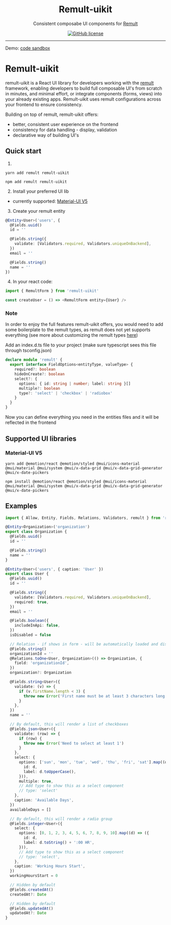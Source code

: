 <div align="center">
  <h1>Remult-uikit</h1>
  <p>Consistent composabe UI components for <a href=https://github.com/remult/remult>Remult</a></p>
    <a href="https://raw.githubusercontent.com/remult/remult/master/LICENSE" rel="nofollow">
    <img alt="GitHub license" src="https://img.shields.io/badge/license-MIT-blue.svg">
  </a>
</div>

<hr/>

Demo: [code sandbox](https://codesandbox.io/p/devbox/j8zm2x)
# Remult-uikit

remult-uikit is a React UI library for developers working with the [remult](https://github.com/remult/remult) framework, enabling developers to build full composable UI's from scratch in minutes, and minimal effort, or integrate components (forms, views) into your already existing apps.
Remult-uikit uses remult configurations across your frontend to ensure consistency.

Building on top of remult, remult-uikit offers:

- better, consistent user experience on the frontend
- consistency for data handling - display, validation
- declarative way of building UI's

## Quick start

1.

```
yarn add remult remult-uikit

npm add remult remult-uikit
```

2. Install your preferred UI lib

- currently supported: <a href='#supported-mui-v5'>Material-UI V5</a>

3. Create your remult entity

```ts
@Entity<User>('users', {
  @Fields.uuid()
  id = ''

  @Fields.string({
    validate: [Validators.required, Validators.uniqueOnBackend],
  })
  email = ''

  @Fields.string()
  name = ''
})

```

4. In your react code:

```ts
import { RemultForm } from 'remult-uikit'

const createUser = () => <RemultForm entity={User} />
```

### Note

In order to enjoy the full features remult-uikit offers, you would need to add some boilerplate
to the remult types, as remult does not yet supports everything
(see more about customizing the remult types [here](https://remult.dev/docs/custom-options.html#augmenting-userinfo-interface))

Add an index.d.ts file to your project (make sure typescript sees this file through tsconfig.json)

```ts
declare module 'remult' {
  export interface FieldOptions<entityType, valueType> {
    required?: boolean
    hideOnCreate?: boolean
    select?: {
      options: { id: string | number; label: string }[]
      multiple?: boolean
      type?: 'select' | 'checkbox' | 'radiobox'
    }
  }
}
```

Now you can define everything you need in the entities files and it will be reflected in the frontend

## Supported UI libraries

### Material-UI V5

```
yarn add @emotion/react @emotion/styled @mui/icons-material @mui/material @mui/system @mui/x-data-grid @mui/x-data-grid-generator @mui/x-date-pickers

npm install @emotion/react @emotion/styled @mui/icons-material @mui/material @mui/system @mui/x-data-grid @mui/x-data-grid-generator @mui/x-date-pickers
```

## Examples

```ts
import { Allow, Entity, Fields, Relations, Validators, remult } from 'remult'

@Entity<Organization>('organization')
export class Organization {
  @Fields.uuid()
  id = ''

  @Fields.string()
  name = ''
}

@Entity<User>('users', { caption: 'User' })
export class User {
  @Fields.uuid()
  id = ''

  @Fields.string({
    validate: [Validators.required, Validators.uniqueOnBackend],
    required: true,
  })
  email = ''

  @Fields.boolean({
    includeInApi: false,
  })
  isDisabled = false

  // Relation - if shows in form - will be automatically loaded and displayed as select component
  @Fields.string()
  organizationId = ''
  @Relations.toOne<User, Organization>(() => Organization, {
    field: 'organizationId',
  })
  organization?: Organization

  @Fields.string<User>({
    validate: (v) => {
      if (v.firstName.length < 3) {
        throw new Error('First name must be at least 3 characters long')
      }
    },
  })
  name = ''

  // By default, this will render a list of checkboxes
  @Fields.json<User>({
    validate: (row) => {
      if (row) {
        throw new Error('Need to select at least 1')
      }
    },
    select: {
      options: ['sun', 'mon', 'tue', 'wed', 'thu', 'fri', 'sat'].map((d) => ({
        id: d,
        label: d.toUpperCase(),
      })),
      multiple: true,
      // Add type to show this as a select component
      // type: 'select'
    },
    caption: 'Available Days',
  })
  availableDays = []

  // By default, this will render a radio group
  @Fields.integer<User>({
    select: {
      options: [0, 1, 2, 3, 4, 5, 6, 7, 8, 9, 10].map((d) => ({
        id: d,
        label: d.toString() + ':00 HR',
      })),
      // Add type to show this as a select component
      // type: 'select',
    },
    caption: 'Working Hours Start',
  })
  workingHoursStart = 0

  // Hidden by default
  @Fields.createdAt()
  createdAt?: Date

  // Hidden by default
  @Fields.updatedAt()
  updatedAt?: Date
}
```
